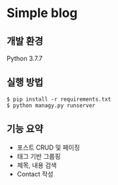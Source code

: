 # Simple blog
## 개발 환경
Python 3.7.7

## 실행 방법
```
$ pip install -r requirements.txt
$ python managy.py runserver
```

## 기능 요약
* 포스트 CRUD 및 페이징
* 태그 기반 그룹핑
* 제목, 내용 검색
* Contact 작성
